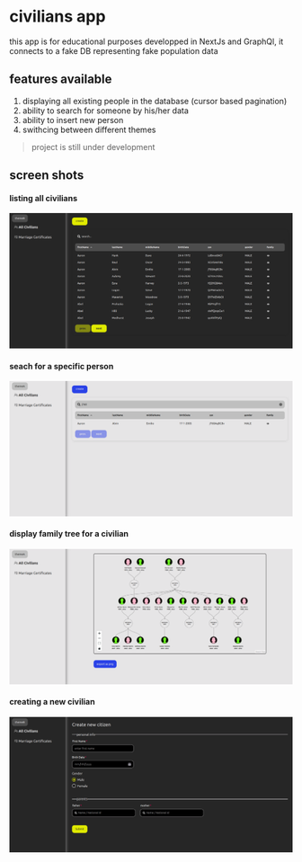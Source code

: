 # civilians app 
this app is for educational purposes developped in NextJs and GraphQl, it connects to a fake DB representing fake population data 


## features available
1. displaying all existing people in the database (cursor based pagination)
2. ability to search for someone by his/her data
3. ability to insert new person
4. swithcing between different themes


> project is still under development


## screen shots

#### listing all civilians
![listing people](./images/listing-people.png)

#### seach for a specific person
![search](./images/search.png)

#### display family tree for a civilian
![family](./images/family.png)

#### creating a new civilian
![new person](./images/new-person.png)
